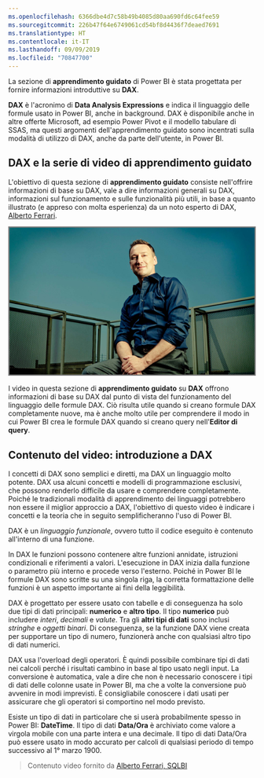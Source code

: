 ```yaml
---
ms.openlocfilehash: 6366dbe4d7c58b49b4085d80aa690fd6c64fee59
ms.sourcegitcommit: 226b47f64e6749061cd54bf8d4436f7deaed7691
ms.translationtype: HT
ms.contentlocale: it-IT
ms.lasthandoff: 09/09/2019
ms.locfileid: "70847700"
---
```

La sezione di **apprendimento guidato** di Power BI è stata progettata per fornire informazioni introduttive su **DAX**.

**DAX** è l'acronimo di **Data Analysis Expressions** e indica il linguaggio delle formule usato in Power BI, anche in background. DAX è disponibile anche in altre offerte Microsoft, ad esempio Power Pivot e il modello tabulare di SSAS, ma questi argomenti dell'apprendimento guidato sono incentrati sulla modalità di utilizzo di DAX, anche da parte dell'utente, in Power BI.

## <a name="dax-and-this-guided-learning-video-series"></a>DAX e la serie di video di apprendimento guidato
L'obiettivo di questa sezione di **apprendimento guidato** consiste nell'offrire informazioni di base su DAX, vale a dire informazioni generali su DAX, informazioni sul funzionamento e sulle funzionalità più utili, in base a quanto illustrato (e appreso con molta esperienza) da un noto esperto di DAX, [Alberto Ferrari](http://www.sqlbi.com/learning-dax).

![Descrizione di Alberto Ferrari](media/7-1-intro-to-dax/intro_dax_6_alberto_ferrari.png)

I video in questa sezione di **apprendimento guidato** su **DAX** offrono informazioni di base su DAX dal punto di vista del funzionamento del linguaggio delle formule DAX. Ciò risulta utile quando si creano formule DAX completamente nuove, ma è anche molto utile per comprendere il modo in cui Power BI crea le formule DAX quando si creano query nell'**Editor di query**.

## <a name="in-this-video---introduction-to-dax"></a>Contenuto del video: introduzione a DAX
I concetti di DAX sono semplici e diretti, ma DAX un linguaggio molto potente. DAX usa alcuni concetti e modelli di programmazione esclusivi, che possono renderlo difficile da usare e comprendere completamente. Poiché le tradizionali modalità di apprendimento dei linguaggi potrebbero non essere il miglior approccio a DAX, l'obiettivo di questo video è indicare i concetti e la teoria che in seguito semplificheranno l'uso di Power BI.

DAX è un *linguaggio funzionale*, ovvero tutto il codice eseguito è contenuto all'interno di una funzione.

In DAX le funzioni possono contenere altre funzioni annidate, istruzioni condizionali e riferimenti a valori. L'esecuzione in DAX inizia dalla funzione o parametro più interno e procede verso l'esterno. Poiché in Power BI le formule DAX sono scritte su una singola riga, la corretta formattazione delle funzioni è un aspetto importante ai fini della leggibilità.

DAX è progettato per essere usato con tabelle e di conseguenza ha solo due tipi di dati principali: **numerico** e **altro tipo**. Il tipo **numerico** può includere *interi*, *decimali* e *valute*. Tra gli **altri tipi di dati** sono inclusi *stringhe* e *oggetti binari*. Di conseguenza, se la funzione DAX viene creata per supportare un tipo di numero, funzionerà anche con qualsiasi altro tipo di dati numerici.

DAX usa l'overload degli operatori. È quindi possibile combinare tipi di dati nei calcoli perché i risultati cambino in base al tipo usato negli input. La conversione è automatica, vale a dire che non è necessario conoscere i tipi di dati delle colonne usate in Power BI, ma che a volte la conversione può avvenire in modi imprevisti. È consigliabile conoscere i dati usati per assicurare che gli operatori si comportino nel modo previsto.

Esiste un tipo di dati in particolare che si userà probabilmente spesso in Power BI: **DateTime**. Il tipo di dati **Data/Ora** è archiviato come valore a virgola mobile con una parte intera e una decimale. Il tipo di dati Data/Ora può essere usato in modo accurato per calcoli di qualsiasi periodo di tempo successivo al 1° marzo 1900.

> Contenuto video fornito da [Alberto Ferrari, SQLBI](http://www.sqlbi.com/learning-dax/?utm_source=powerbi&utm_medium=marketing&utm_campaign=after-summit)
> 
> 

